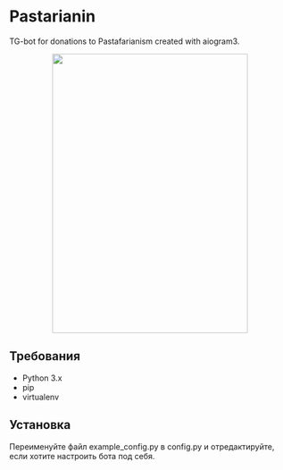# Pastarianin
TG-bot for donations to Pastafarianism created with aiogram3. 

<p align="center">
  <img width="350" height="500" src="https://github.com/user-attachments/assets/ce3c0bd6-1d10-44f6-a925-7f2c432853c2">
</p>            


## Требования
- Python 3.x
- pip
- virtualenv

## Установка
Переименуйте файл example_config.py в config.py и отредактируйте, если хотите настроить бота под себя.
